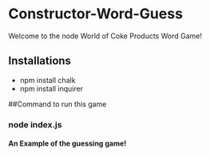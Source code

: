 # Constructor-Word-Guess
Welcome to the node World of Coke Products Word Game!

## Installations 
* npm install chalk
* npm install inquirer

##Command to run this game 
### node index.js

#### An Example of the guessing game!
